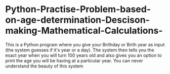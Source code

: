 # Python-Practise-Problem-based-on-age-determination-Descison-making-Mathematical-Calculations-
This is a Python program where you give your Birthday or Birth year as input (the system guesses if it's year or a day). The system then tells you the exact year when you will turn 100 years old and also gives you an option to print the age you will be having at a particular year. You can never understand the beauty of this system
